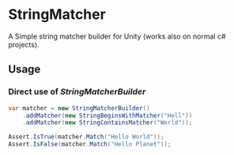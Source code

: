 # StringMatcher
A Simple string matcher builder for Unity (works also on normal c# projects).

## Usage

### Direct use of *StringMatcherBuilder*

```csharp
var matcher = new StringMatcherBuilder()
    .addMatcher(new StringBeginsWithMatcher("Hell"))
   	.addMatcher(new StringContainsMatcher("World"));

Assert.IsTrue(matcher.Match("Hello World"));
Assert.IsFalse(matcher.Match("Hello Planet"));
```

